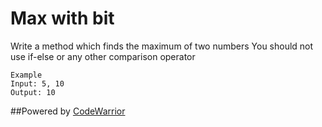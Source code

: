 # Max with bit

Write a method which finds the maximum of two numbers
You should not use if-else or any other comparison operator

    Example
    Input: 5, 10
    Output: 10

##Powered by [CodeWarrior](http://code-warrior.herokuapp.com)
